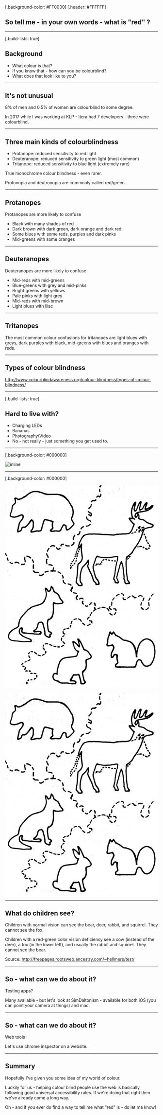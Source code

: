[.background-color: #FF0000]
[.header: #FFFFFF]

##   So tell me - in your own words - what is "red" ?

---

[.build-lists: true]

## Background

* What colour is that?
* If you know that - how can you be colourblind?
* What does that look like to you?

---

## It's not unusual

8% of men and 0.5% of women are colourblind to some degree.

In 2017 while I was working at KLP - Itera had 7 developers - three were colourblind.

---

## Three main kinds of colourblindness

* Protanope: reduced sensitivity to red light
* Deuteranope: reduced sensitivity to green light (most common)
* Tritanope: reduced sensitivity to blue light (extremely rare)

True monochrome colour blindness - even rarer.

Protonopia and deutronopia are commonly called red/green.

---

## Protanopes

Protanopes are more likely to confuse

* Black with many shades of red
* Dark brown with dark green, dark orange and dark red
* Some blues with some reds, purples and dark pinks
* Mid-greens with some oranges

---

## Deuteranopes

Deuteranopes are more likely to confuse

* Mid-reds with mid-greens
* Blue-greens with grey and mid-pinks
* Bright greens with yellows
* Pale pinks with light grey
* Mid-reds with mid-brown
* Light blues with lilac

---

## Tritanopes

The most common colour confusions for tritanopes are light blues with greys, dark purples with black, mid-greens with blues and oranges with reds.

---

## Types of colour blindness

http://www.colourblindawareness.org/colour-blindness/types-of-colour-blindness/

---

[.build-lists: true]

## Hard to live with?

* Charging LEDs
* Bananas
* Photography/Video
* No - not really - just something you get used to.

---

[.background-color: #000000]

![inline](pictures/test_image.jpg)

---

[.background-color: #000000]

![inline](pictures/test_key.jpg)

<section class="slide black">
    <img class="cover" src="pictures/test_key.jpg"
         alt="Colour blindness key for children"/>

---

## What do children see?

Children with normal vision can see the bear, deer, rabbit, and squirrel. They cannot see the fox.

Children with a red-green color vision deficiency see a cow (instead of the deer), a fox (in the lower left), and usually the rabbit and squirrel. They cannot see the bear.

Source: http://freepages.rootsweb.ancestry.com/~hellmers/test/

---

## So - what can we do about it?

Testing apps?

Many available - but let's look at SimDaltonism - available for both iOS (you can point your camera at things) and mac.

---

## So - what can we do about it?

Web tools

Let's use chrome inspector on a website.

---

## Summary

Hopefully I've given you some idea of my world of colour.

Luckily for us - helping colour blind people use the web is basically following good universal accessibility rules. If we're doing that right then we've already come a long way.

Oh - and if you ever do find a way to tell me what "red" is - do let me know!
